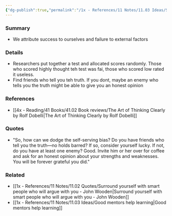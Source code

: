 ```yaml
---
{"dg-publish":true,"permalink":"/1x - References/11 Notes/11.03 Ideas/Self-serving bias/","title":"Self-serving bias","noteIcon":""}
---
```



### Summary
- We attribute success to ourselves and failure to external factors

### Details
- Researchers put together a test and allocated scores randomly. Those who scored highly thought teh test was fai, those who scored low rated it useless.
- Find friends who tell you teh truth. If you dont, maybe an enemy who tells you the truth might be able to give you an honest opinion

### References
- [[4x - Reading/41 Books/41.02 Book reviews/The Art of Thinking Clearly by Rolf Dobelli\|The Art of Thinking Clearly by Rolf Dobelli]]

### Quotes
- "So, how can we dodge the self-serving bias? Do you have friends who tell you the truth—no holds barred? If so, consider yourself lucky. If not, do you have at least one enemy? Good. Invite him or her over for coffee and ask for an honest opinion about your strengths and weaknesses. You will be forever grateful you did."


### Related
- [[1x - References/11 Notes/11.02 Quotes/Surround yourself with smart people who will argue with you - John Wooden\|Surround yourself with smart people who will argue with you - John Wooden]]
- [[1x - References/11 Notes/11.03 Ideas/Good mentors help learning\|Good mentors help learning]]